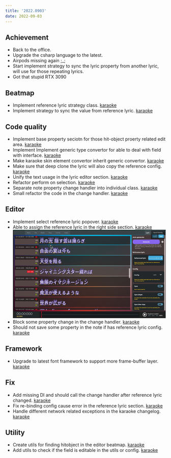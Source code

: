 ```yaml
---
title: '2022.0903'
date: 2022-09-03
---
```


## Achievement
- Back to the office.
- Upgrade the csharp language to the latest.
- Airpods missing again ;_;
- Start implement strategy to sync the lyric property from another lyric, will use for those repeating lyrics.
- Got that stupid RTX 3090

## Beatmap
- Implement reference lyric strategy class. [karaoke](#1523@andy840119)
- Implement strategy to sync the value from reference lyric. [karaoke](#1537#1467#1538@andy840119)

## Code quality
- Implement base property seciotn for those hit-object proerty related edit area. [karaoke](#1515#1516@andy840119)
- Implement Implement generic type convertor for able to deal with field with interface. [karaoke](#1520@andy840119)
- Make karaoke skin element convertor inherit generic convertor. [karaoke](#1521@andy840119)
- Make sure that deep clone the lyric will also copy the reference config. [karaoke](#1525@andy840119)
- Unify the text usage in the lyric editor section. [karaoke](#1526#1531@andy840119)
- Refactor perform on selection. [karaoke](#1549@andy840119)
- Separate note property change handler into individual class. [karaoke](#1551@andy840119)
- Small refactor the code in the change handler. [karaoke](#1552@andy840119)

## Editor
- Implement select reference lyric popover. [karaoke](#1517@andy840119)
- Able to assign the reference lyric in the right side section. [karaoke](#1488#1528@andy840119)
    ![](res/2022-09-03-19-53-23.png)
- Block some property change in the change handler. [karaoke](#1534@andy840119)
- Should not save some property in the note if has reference lyric config. [karaoke](#1533#1535@andy840119)

## Framework
- Upgrade to latest font framework to support more frame-buffer layer. [karaoke](#1507@andy840119)

## Fix
- Add missing DI and should call the change handler after reference lyric changed. [karaoke](#1518@andy840119)
- Fix re-binding config cause error in the reference lyric section. [karaoke](#1527#1529@andy840119)
- Handle different network related exceptions in the karaoke changelog. [karaoke](#1509#1532@andy840119)

## Utility
- Create utils for finding hitobject in the editor beatmap. [karaoke](#1544@andy840119)
- Add utils to check if the field is editable in the utils or config. [karaoke](#1547#1548@andy840119)